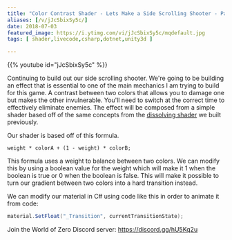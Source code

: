 ```yaml
---
title: "Color Contrast Shader - Lets Make a Side Scrolling Shooter - Part 3"
aliases: [/v/jJcSbixSy5c/]
date: 2018-07-03
featured_image: https://i.ytimg.com/vi/jJcSbixSy5c/mqdefault.jpg
tags: [ shader,livecode,csharp,dotnet,unity3d ]

---
```


{{% youtube id="jJcSbixSy5c" %}}

Continuing to build out our side scrolling shooter. We're going to be building an effect that is essential to one of the main mechanics I am trying to build for this game. A contrast between two colors that allows you to damage one but makes the other invulnerable. You'll need to switch at the correct time to effectively eliminate enemies. The effect will be composed from a simple shader based off of the same concepts from the [dissolving shader](https://youtu.be/rGt9haUx-aQ) we built previously.

Our shader is based off of this formula.

```
weight * colorA + (1 - weight) * colorB;
```

This formula uses a weight to balance between two colors. We can modify this by using a boolean value for the weight which will make it 1 when the boolean is true or 0 when the boolean is false. This will make it possible to turn our gradient between two colors into a hard transition instead.

We can modify our material in C# using code like this in order to animate it from code:

```csharp
material.SetFloat("_Transition", currentTransitionState);
```

Join the World of Zero Discord server: https://discord.gg/hU5Kq2u